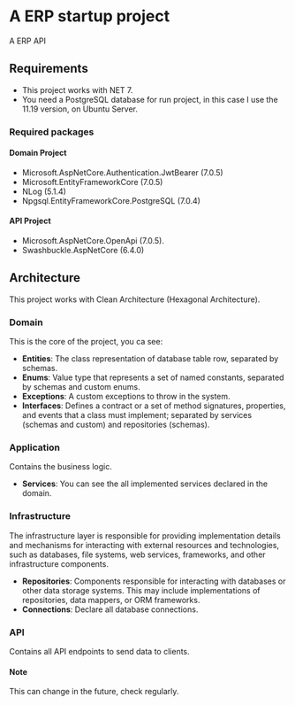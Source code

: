 # A ERP startup project
A ERP API

## Requirements
* This project works with NET 7.
* You need a PostgreSQL database for run project, in this case I use the 11.19 version, on Ubuntu Server.

### Required packages
#### Domain Project
* Microsoft.AspNetCore.Authentication.JwtBearer (7.0.5)
* Microsoft.EntityFrameworkCore (7.0.5)
* NLog (5.1.4)
* Npgsql.EntityFrameworkCore.PostgreSQL (7.0.4)
#### API Project
* Microsoft.AspNetCore.OpenApi (7.0.5).
* Swashbuckle.AspNetCore (6.4.0)

## Architecture
This project works with Clean Architecture (Hexagonal Architecture).

### Domain
This is the core of the project, you ca see:
* **Entities**: The class representation of database table row, separated by schemas.
* **Enums**: Value type that represents a set of named constants, separated by schemas and custom enums.
* **Exceptions**: A custom exceptions to throw in the system.
* **Interfaces**: Defines a contract or a set of method signatures, properties, and events that a class must implement; separated by services (schemas and custom) and repositories (schemas).

### Application
Contains the business logic.
* **Services**: You can see the all implemented services declared in the domain.

### Infrastructure
The infrastructure layer is responsible for providing implementation details and mechanisms for interacting with external resources and technologies, such as databases, file systems, web services, frameworks, and other infrastructure components.
* **Repositories**: Components responsible for interacting with databases or other data storage systems. This may include implementations of repositories, data mappers, or ORM frameworks.
* **Connections**: Declare all database connections.

### API
Contains all API endpoints to send data to clients.


#### Note
This can change in the future, check regularly.